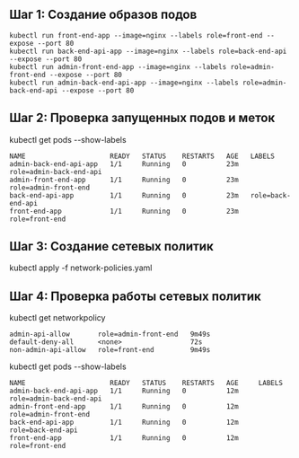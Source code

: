## Шаг 1: Создание образов подов
```
kubectl run front-end-app --image=nginx --labels role=front-end --expose --port 80
kubectl run back-end-api-app --image=nginx --labels role=back-end-api --expose --port 80
kubectl run admin-front-end-app --image=nginx --labels role=admin-front-end --expose --port 80
kubectl run admin-back-end-api-app --image=nginx --labels role=admin-back-end-api --expose --port 80
```
## Шаг 2: Проверка запущенных подов и меток

kubectl get pods --show-labels
```
NAME                     READY   STATUS    RESTARTS   AGE   LABELS                 
admin-back-end-api-app   1/1     Running   0          23m   role=admin-back-end-api
admin-front-end-app      1/1     Running   0          23m   role=admin-front-end   
back-end-api-app         1/1     Running   0          23m   role=back-end-api      
front-end-app            1/1     Running   0          23m   role=front-end 
```
## Шаг 3: Создание сетевых политик
kubectl apply -f network-policies.yaml

## Шаг 4: Проверка работы сетевых политик
kubectl get networkpolicy
```
admin-api-allow       role=admin-front-end   9m49s
default-deny-all      <none>                 72s  
non-admin-api-allow   role=front-end         9m49s

```
kubectl get pods --show-labels
```
NAME                     READY   STATUS    RESTARTS   AGE     LABELS
admin-back-end-api-app   1/1     Running   0          12m     role=admin-back-end-api
admin-front-end-app      1/1     Running   0          12m     role=admin-front-end
back-end-api-app         1/1     Running   0          12m     role=back-end-api
front-end-app            1/1     Running   0          12m     role=front-end

```

